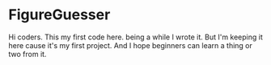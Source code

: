 # FigureGuesser

Hi coders. This my first code here. being a while I wrote it.
But I'm keeping it here cause it's my first project.
And I hope beginners can learn a thing or two from it.
